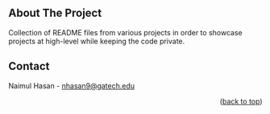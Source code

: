 <a name="readme-top"></a>

<!-- ABOUT THE PROJECT -->
## About The Project
Collection of README files from various projects in order to showcase projects at high-level while keeping the code private.

<!-- CONTACT -->
## Contact
Naimul Hasan - nhasan9@gatech.edu

<p align="right">(<a href="#readme-top">back to top</a>)</p>